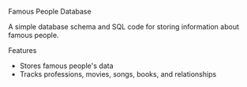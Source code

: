 Famous People Database

A simple database schema and SQL code for storing information about famous people.

Features

- Stores famous people's data
- Tracks professions, movies, songs, books, and relationships
